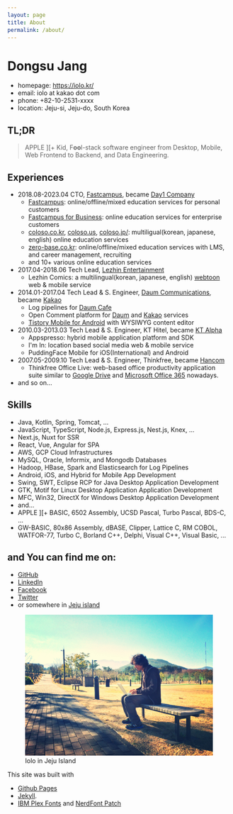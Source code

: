 ```yaml
---
layout: page
title: About
permalink: /about/
---
```


# Dongsu Jang

- homepage: https://iolo.kr/
- email: iolo at kakao dot com
- phone: +82-10-2531-xxxx
- location: Jeju-si, Jeju-do, South Korea

## TL;DR

> APPLE ][+ Kid, F**oo**l-stack software engineer from Desktop, Mobile, Web Frontend to Backend, and Data Engineering.

## Experiences

- 2018.08-2023.04 CTO, [Fastcampus](https://fastcampus.co.kr), became [Day1 Company](https://day1company.co.kr/)
  - [Fastcampus](https://fastcampus.co.kr): online/offline/mixed education services for personal customers
  - [Fastcampus for Business](https://fastcampus.app/): online education services for enterprise customers
  - [coloso.co.kr](https://coloso.co.kr/), [coloso.us](https://coloso.us/), [coloso.jp/](https://coloso.jp): multiligual(korean, japanese, english) online education services
  - [zero-base.co.kr](https://zero-base.co.kr/): online/offline/mixed education services with LMS, and career management, recruiting
  - and 10+ various online education services
- 2017.04-2018.06 Tech Lead, [Lezhin Entertainment](https://lezhin.com/)
  - Lezhin Comics: a multilingual(korean, japanese, english) [webtoon](https://en.wikipedia.org/wiki/Webtoon) web & mobile service
- 2014.01-2017.04 Tech Lead & S. Engineer, [Daum Communications](https://daum.net), became [Kakao](https://kakaocorp.com/)
  - Log pipelines for [Daum Cafe](https://cafe.daum.net/)
  - Open Comment platform for [Daum](https://daum.net/) and [Kakao](https://kakao.com/) services
  - [Tistory Mobile for Android](https://play.google.com/store/apps/details?id=net.daum.android.tistoryapp&hl=en_US) with WYSIWYG content editor
- 2010.03-2013.03 Tech Lead & S. Engineer, KT Hitel, became [KT Alpha](https://www.ktalpha.com/)
  - Appspresso: hybrid mobile application platform and SDK
  - I'm In: location based social media web & mobile service
  - PuddingFace Mobile for iOS(International) and Android
- 2007.05-2009.10 Tech Lead & S. Engineer, Thinkfree, became [Hancom](https://hancom.com/)
  - Thinkfree Office Live: web-based office productivity application suite similar to [Google Drive](https://drive.google.com/) and [Microsoft Office 365](https://www.office.com/) nowadays. 
- and so on...

## Skills

- Java, Kotlin, Spring, Tomcat, ...
- JavaScript, TypeScript, Node.js, Express.js, Nest.js, Knex, ...
- Next.js, Nuxt for SSR
- React, Vue, Angular for SPA
- AWS, GCP Cloud Infrastructures
- MySQL, Oracle, Informix, and Mongodb Databases
- Hadoop, HBase, Spark and Elasticsearch for Log Pipelines
- Android, iOS, and Hybrid for Mobile App Development
- Swing, SWT, Eclipse RCP for Java Desktop Application Development
- GTK, Motif for Linux Desktop Application Application Development
- MFC, Win32, DirectX for Windows Desktop Application Development
- and...
- APPLE ][+ BASIC, 6502 Assembly, UCSD Pascal, Turbo Pascal, BDS-C, ...
- GW-BASIC, 80x86 Assembly, dBASE, Clipper, Lattice C, RM COBOL, WATFOR-77, Turbo C, Borland C++, Delphi, Visual C++, Visual Basic, ...

## and You can find me on:

- [GitHub](https://github.com/iolo)
- [LinkedIn](https://www.linkedin.com/in/iolothebard/)
- [Facebook](https://www.facebook.com/iolothebard/)
- [Twitter](https://twitter.com/iolothebard)
- or somewhere in [Jeju island](https://goo.gl/maps/zGWvqxtDfwZUpH6m9)

<figure>
  <img src="/files/iolo-in-jeju.jpg">
  <figcaption>Iolo in Jeju Island</figcaption>
</figure>

This site was built with 
- [Github Pages](https://pages.github.com/)
- [Jekyll](https://github.com/jekyll).
- [IBM Plex Fonts](https://www.ibm.com/plex/) and [NerdFont Patch](https://www.nerdfonts.com/)
